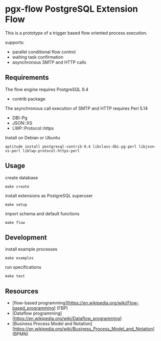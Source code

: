 # pgx-flow PostgreSQL Extension Flow

This is a prototype of a trigger based flow oriented process execution.

supports:
  * parallel conditional flow control
  * waiting task confirmation
  * asynchronous SMTP and HTTP calls

## Requirements

The flow engine requires PostgreSQL 9.4
  + contrib package

The asynchronous call execution of SMTP and HTTP requires Perl 5.14
  + DBI::Pg
  + JSON::XS
  + LWP::Protocol::https

Install on Debian or Ubuntu

    aptitude install postgresql-contrib-9.4 libclass-dbi-pg-perl libjson-xs-perl liblwp-protocol-https-perl

## Usage

create database

    make create

install extensions as PostgreSQL superuser

    make setup

import schema and default functions

    make flow

## Development

install example processes

    make examples

run specifications

    make test

## Resources

 * [flow-based programming][https://en.wikipedia.org/wiki/Flow-based_programming] (FBP)
 * [Dataflow programming][https://en.wikipedia.org/wiki/Dataflow_programming]
 * [Business Process Model and Notation][https://en.wikipedia.org/wiki/Business_Process_Model_and_Notation] (BPMN)

